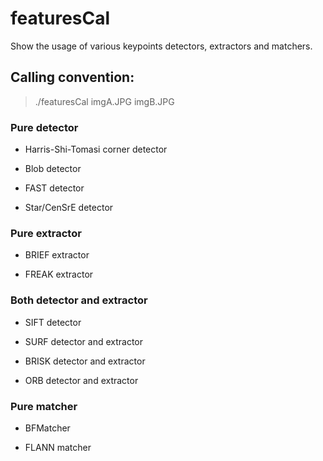 # featuresCal

 Show the usage of various keypoints detectors, extractors and matchers.

 ## Calling convention:

 > ./featuresCal imgA.JPG imgB.JPG

 ### Pure detector 

 * Harris-Shi-Tomasi corner detector

 * Blob detector

 * FAST detector

 * Star/CenSrE detector

 ### Pure extractor 

 * BRIEF extractor

 * FREAK extractor

 ### Both detector and extractor

 * SIFT detector

 * SURF detector and extractor

 * BRISK detector and extractor

 * ORB detector and extractor

 ### Pure matcher

 * BFMatcher

 * FLANN matcher



